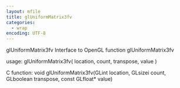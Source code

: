 ```yaml
---
layout: mfile
title: glUniformMatrix3fv
categories:
  - wrap
encoding: UTF-8
---
```


glUniformMatrix3fv  Interface to OpenGL function glUniformMatrix3fv

usage:  glUniformMatrix3fv( location, count, transpose, value )

C function:  void glUniformMatrix3fv(GLint location, GLsizei count, GLboolean transpose, const GLfloat\* value)